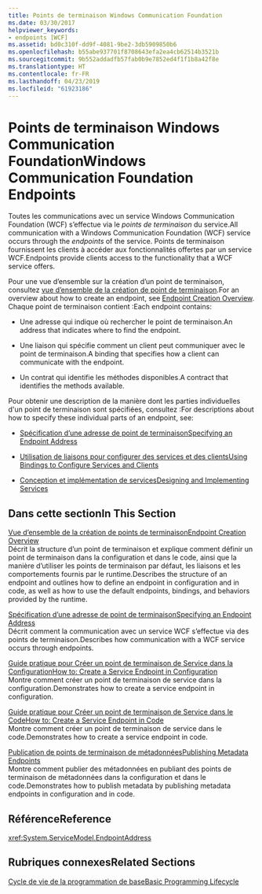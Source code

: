 ```yaml
---
title: Points de terminaison Windows Communication Foundation
ms.date: 03/30/2017
helpviewer_keywords:
- endpoints [WCF]
ms.assetid: bd0c310f-dd9f-4081-9be2-3db5909850b6
ms.openlocfilehash: b55abe937701f8708643efa2ea4cb62514b3521b
ms.sourcegitcommit: 9b552addadfb57fab0b9e7852ed4f1f1b8a42f8e
ms.translationtype: HT
ms.contentlocale: fr-FR
ms.lasthandoff: 04/23/2019
ms.locfileid: "61923186"
---
```

# <a name="windows-communication-foundation-endpoints"></a><span data-ttu-id="c9cc6-102">Points de terminaison Windows Communication Foundation</span><span class="sxs-lookup"><span data-stu-id="c9cc6-102">Windows Communication Foundation Endpoints</span></span>
<span data-ttu-id="c9cc6-103">Toutes les communications avec un service Windows Communication Foundation (WCF) s’effectue via le *points de terminaison* du service.</span><span class="sxs-lookup"><span data-stu-id="c9cc6-103">All communication with a Windows Communication Foundation (WCF) service occurs through the *endpoints* of the service.</span></span> <span data-ttu-id="c9cc6-104">Points de terminaison fournissent les clients à accéder aux fonctionnalités offertes par un service WCF.</span><span class="sxs-lookup"><span data-stu-id="c9cc6-104">Endpoints provide clients access to the functionality that a WCF service offers.</span></span>  
  
 <span data-ttu-id="c9cc6-105">Pour une vue d’ensemble sur la création d’un point de terminaison, consultez [vue d’ensemble de la création de point de terminaison](../../../docs/framework/wcf/endpoint-creation-overview.md).</span><span class="sxs-lookup"><span data-stu-id="c9cc6-105">For an overview about how to create an endpoint, see [Endpoint Creation Overview](../../../docs/framework/wcf/endpoint-creation-overview.md).</span></span> <span data-ttu-id="c9cc6-106">Chaque point de terminaison contient :</span><span class="sxs-lookup"><span data-stu-id="c9cc6-106">Each endpoint contains:</span></span>  
  
- <span data-ttu-id="c9cc6-107">Une adresse qui indique où rechercher le point de terminaison.</span><span class="sxs-lookup"><span data-stu-id="c9cc6-107">An address that indicates where to find the endpoint.</span></span>  
  
- <span data-ttu-id="c9cc6-108">Une liaison qui spécifie comment un client peut communiquer avec le point de terminaison.</span><span class="sxs-lookup"><span data-stu-id="c9cc6-108">A binding that specifies how a client can communicate with the endpoint.</span></span>  
  
- <span data-ttu-id="c9cc6-109">Un contrat qui identifie les méthodes disponibles.</span><span class="sxs-lookup"><span data-stu-id="c9cc6-109">A contract that identifies the methods available.</span></span>  
  
 <span data-ttu-id="c9cc6-110">Pour obtenir une description de la manière dont les parties individuelles d'un point de terminaison sont spécifiées, consultez :</span><span class="sxs-lookup"><span data-stu-id="c9cc6-110">For descriptions about how to specify these individual parts of an endpoint, see:</span></span>  
  
- [<span data-ttu-id="c9cc6-111">Spécification d’une adresse de point de terminaison</span><span class="sxs-lookup"><span data-stu-id="c9cc6-111">Specifying an Endpoint Address</span></span>](../../../docs/framework/wcf/specifying-an-endpoint-address.md)  
  
- [<span data-ttu-id="c9cc6-112">Utilisation de liaisons pour configurer des services et des clients</span><span class="sxs-lookup"><span data-stu-id="c9cc6-112">Using Bindings to Configure Services and Clients</span></span>](../../../docs/framework/wcf/using-bindings-to-configure-services-and-clients.md)  
  
- [<span data-ttu-id="c9cc6-113">Conception et implémentation de services</span><span class="sxs-lookup"><span data-stu-id="c9cc6-113">Designing and Implementing Services</span></span>](../../../docs/framework/wcf/designing-and-implementing-services.md)  
  
## <a name="in-this-section"></a><span data-ttu-id="c9cc6-114">Dans cette section</span><span class="sxs-lookup"><span data-stu-id="c9cc6-114">In This Section</span></span>  
 [<span data-ttu-id="c9cc6-115">Vue d’ensemble de la création de points de terminaison</span><span class="sxs-lookup"><span data-stu-id="c9cc6-115">Endpoint Creation Overview</span></span>](../../../docs/framework/wcf/endpoint-creation-overview.md)  
 <span data-ttu-id="c9cc6-116">Décrit la structure d’un point de terminaison et explique comment définir un point de terminaison dans la configuration et dans le code, ainsi que la manière d’utiliser les points de terminaison par défaut, les liaisons et les comportements fournis par le runtime.</span><span class="sxs-lookup"><span data-stu-id="c9cc6-116">Describes the structure of an endpoint and outlines how to define an endpoint in configuration and in code, as well as how to use the default endpoints, bindings, and behaviors provided by the runtime.</span></span>  
  
 [<span data-ttu-id="c9cc6-117">Spécification d’une adresse de point de terminaison</span><span class="sxs-lookup"><span data-stu-id="c9cc6-117">Specifying an Endpoint Address</span></span>](../../../docs/framework/wcf/specifying-an-endpoint-address.md)  
 <span data-ttu-id="c9cc6-118">Décrit comment la communication avec un service WCF s’effectue via des points de terminaison.</span><span class="sxs-lookup"><span data-stu-id="c9cc6-118">Describes how communication with a WCF service occurs through endpoints.</span></span>  
  
 [<span data-ttu-id="c9cc6-119">Guide pratique pour Créer un point de terminaison de Service dans la Configuration</span><span class="sxs-lookup"><span data-stu-id="c9cc6-119">How to: Create a Service Endpoint in Configuration</span></span>](../../../docs/framework/wcf/feature-details/how-to-create-a-service-endpoint-in-configuration.md)  
 <span data-ttu-id="c9cc6-120">Montre comment créer un point de terminaison de service dans la configuration.</span><span class="sxs-lookup"><span data-stu-id="c9cc6-120">Demonstrates how to create a service endpoint in configuration.</span></span>  
  
 [<span data-ttu-id="c9cc6-121">Guide pratique pour Créer un point de terminaison de Service dans le Code</span><span class="sxs-lookup"><span data-stu-id="c9cc6-121">How to: Create a Service Endpoint in Code</span></span>](../../../docs/framework/wcf/feature-details/how-to-create-a-service-endpoint-in-code.md)  
 <span data-ttu-id="c9cc6-122">Montre comment créer un point de terminaison de service dans le code.</span><span class="sxs-lookup"><span data-stu-id="c9cc6-122">Demonstrates how to create a service endpoint in code.</span></span>  
  
 [<span data-ttu-id="c9cc6-123">Publication de points de terminaison de métadonnées</span><span class="sxs-lookup"><span data-stu-id="c9cc6-123">Publishing Metadata Endpoints</span></span>](../../../docs/framework/wcf/publishing-metadata-endpoints.md)  
 <span data-ttu-id="c9cc6-124">Montre comment publier des métadonnées en publiant des points de terminaison de métadonnées dans la configuration et dans le code.</span><span class="sxs-lookup"><span data-stu-id="c9cc6-124">Demonstrates how to publish metadata by publishing metadata endpoints in configuration and in code.</span></span>  
  
## <a name="reference"></a><span data-ttu-id="c9cc6-125">Référence</span><span class="sxs-lookup"><span data-stu-id="c9cc6-125">Reference</span></span>  
 <xref:System.ServiceModel.EndpointAddress>  
  
## <a name="related-sections"></a><span data-ttu-id="c9cc6-126">Rubriques connexes</span><span class="sxs-lookup"><span data-stu-id="c9cc6-126">Related Sections</span></span>  
 [<span data-ttu-id="c9cc6-127">Cycle de vie de la programmation de base</span><span class="sxs-lookup"><span data-stu-id="c9cc6-127">Basic Programming Lifecycle</span></span>](../../../docs/framework/wcf/basic-programming-lifecycle.md)
